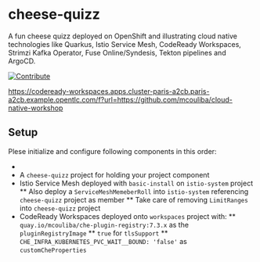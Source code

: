 # cheese-quizz

A fun cheese quizz deployed on OpenShift and illustrating cloud native technologies like Quarkus, Istio Service Mesh, CodeReady Workspaces, Strimzi Kafka Operator, Fuse Online/Syndesis, Tekton pipelines and ArgoCD.

[![Contribute](https://che.openshift.io/factory/resources/factory-contribute.svg)](https://codeready-workspaces.apps.cluster-paris-a2cb.paris-a2cb.example.opentlc.com/f?url=https://github.com/lbroudoux/cheese-quizz)


https://codeready-workspaces.apps.cluster-paris-a2cb.paris-a2cb.example.opentlc.com/f?url=https://github.com/mcouliba/cloud-native-workshop


## Setup

Plese initialize and configure following components in this order:

* 
* A `cheese-quizz` project for holding your project component
* Istio Service Mesh deployed with `basic-install` on `istio-system` project
** Also deploy a `ServiceMeshMemeberRoll` into `istio-system` referencing `cheese-quizz` project as member
** Take care of removing `LimitRanges` into `cheese-quizz` project
* CodeReady Workspaces deployed onto `workspaces` project with:
** `quay.io/mcouliba/che-plugin-registry:7.3.x` as the `pluginRegistryImage`
** `true` for `tlsSupport`
** `CHE_INFRA_KUBERNETES_PVC_WAIT__BOUND: 'false'` as `customCheProperties`
